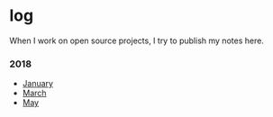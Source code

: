 # log

When I work on open source projects, I try to publish my notes here.

### 2018
 - [January](2019-1.md)
 - [March](2019-3.md)
 - [May](2019-5.md)
